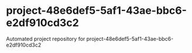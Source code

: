 # project-48e6def5-5af1-43ae-bbc6-e2df910cd3c2
Automated project repository for project-48e6def5-5af1-43ae-bbc6-e2df910cd3c2
